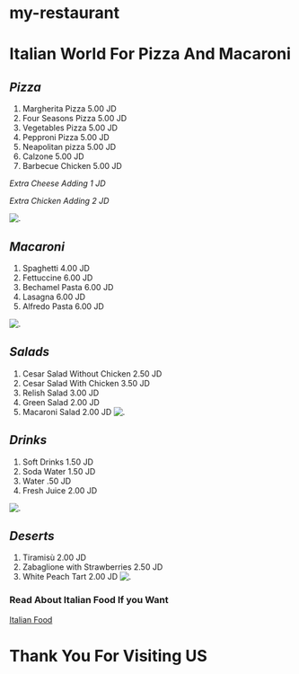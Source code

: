 # my-restaurant
# **Italian World** For Pizza And Macaroni
## *Pizza*
1. Margherita Pizza      5.00 JD
2. Four Seasons Pizza    5.00 JD
3.  Vegetables  Pizza    5.00 JD
4. Pepproni Pizza        5.00 JD
5. Neapolitan pizza      5.00 JD
6. Calzone               5.00 JD
7. Barbecue Chicken      5.00 JD


*Extra Cheese Adding 1 JD*


*Extra Chicken Adding 2 JD*


![.]( https://upload.wikimedia.org/wikipedia/commons/thumb/9/91/Pizza-3007395.jpg/800px-Pizza-3007395.jpg)

## *Macaroni*
1. Spaghetti            4.00 JD
2. Fettuccine           6.00 JD
3. Bechamel Pasta       6.00 JD
4. Lasagna              6.00 JD
5. Alfredo Pasta        6.00 JD

![.]( https://lh3.googleusercontent.com/F_FuxDRc8bPpf5uU6PSxBOrpTKd8Dugsp9oaKfXCum2NZmRYhGOu73QLtTolK_-Q8ICuKcuucHHHC1qkOVi3Bw=w1920-h1440-c-rj-v1-e365 )

 ## *Salads*
 1. Cesar Salad Without Chicken 2.50 JD
 2. Cesar Salad With Chicken    3.50 JD
 3. Relish Salad                3.00 JD
 4. Green Salad                 2.00 JD
 5. Macaroni Salad              2.00 JD
 ![.](https://encrypted-tbn0.gstatic.com/images?q=tbn:ANd9GcR3UT8eLkqtRsBA7Qee3OrAymtb5zHlbdGGAg&usqp=CAU)
## *Drinks*
 1. Soft Drinks                1.50 JD
 2. Soda Water                 1.50 JD
 3. Water                       .50 JD
 4. Fresh Juice                2.00 JD
 

 ![.](https://www.thespruceeats.com/thmb/PKK63OuoTMaezzPYvaq2fy-TB5Y=/1500x0/filters:no_upscale():max_bytes(150000):strip_icc()/bar101-cocktails-504754220-580e83415f9b58564cf470b9.jpg)
 ## *Deserts*
 1. Tiramisù                   2.00 JD
 2. Zabaglione with Strawberries 2.50 JD
 3. White Peach Tart            2.00 JD
 ![.](https://www.foodandwine.com/thmb/EgseuKtU3Lpr8SXsmB8YljyIKHU=/750x0/filters:no_upscale():max_bytes(150000):strip_icc():format(webp)/HD-zabaglioue-qfs-r-1f4069a3b59048d7a3d6dbcdd0dfdf60.jpg) 
 ### Read About Italian Food If you Want 
 [Italian Food](https://www.chefspencil.com/top-25-most-popular-italian-foods-dishes/)
# Thank You For Visiting US 


 
 





